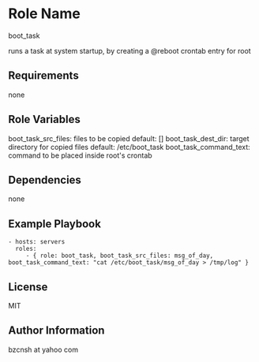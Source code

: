 Role Name
==========

boot_task

runs a task at system startup, by creating a @reboot crontab entry for root

Requirements
------------

none

Role Variables
--------------

boot_task_src_files: files to be copied
  default: []
boot_task_dest_dir: target directory for copied files
  default: /etc/boot_task
boot_task_command_text: command to be placed inside root's crontab

Dependencies
------------

none

Example Playbook
----------------

    - hosts: servers
      roles:
         - { role: boot_task, boot_task_src_files: msg_of_day, boot_task_command_text: "cat /etc/boot_task/msg_of_day > /tmp/log" }

License
-------

MIT

Author Information
------------------

bzcnsh at yahoo com
